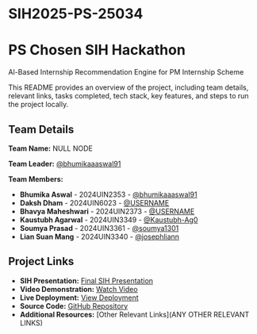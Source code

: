 # SIH2025-PS-25034

# PS Chosen SIH Hackathon
Al-Based Internship Recommendation Engine for PM Internship Scheme

This README provides an overview of the project, including team details, relevant links, tasks completed, tech stack, key features, and steps to run the project locally.

## Team Details

**Team Name:** NULL NODE

**Team Leader:** [@bhumikaaaswal91](https://github.com/bhumikaaaswal91)

**Team Members:**

- **Bhumika Aswal** - 2024UIN2353 - [@bhumikaaaswal91](https://github.com/bhumikaaaswal91)
- **Daksh Dham** - 2024UIN6023 - [@USERNAME](https://github.com/USERNAME)
- **Bhavya Maheshwari** - 2024UIN2373 - [@USERNAME](https://github.com/USERNAME)
- **Kaustubh Agarwal** - 2024UIN3349 - [@Kaustubh-Ag0](https://github.com/Kaustubh-Ag0)
- **Soumya Prasad** - 2024UIN3361 - [@soumya1301](https://github.com/soumya1301)
- **Lian Suan Mang** - 2024UIN3340 - [@josephliann](https://github.com/josephliann)

## Project Links

- **SIH Presentation:** [Final SIH Presentation](https://github.com/sihnsut2025-hash/sih-semi-final/blob/main/SIH2025-IDEA-Presentation-pptx%20.pdf)
- **Video Demonstration:** [Watch Video](https://youtu.be/jwHaGwNWyDo)
- **Live Deployment:** [View Deployment](https://avsarx.pythonanywhere.com)
- **Source Code:** [GitHub Repository](https://github.com/sihnsut2025-hash/sih-semi-final.git)
- **Additional Resources:** [Other Relevant Links](ANY OTHER RELEVANT LINKS)
